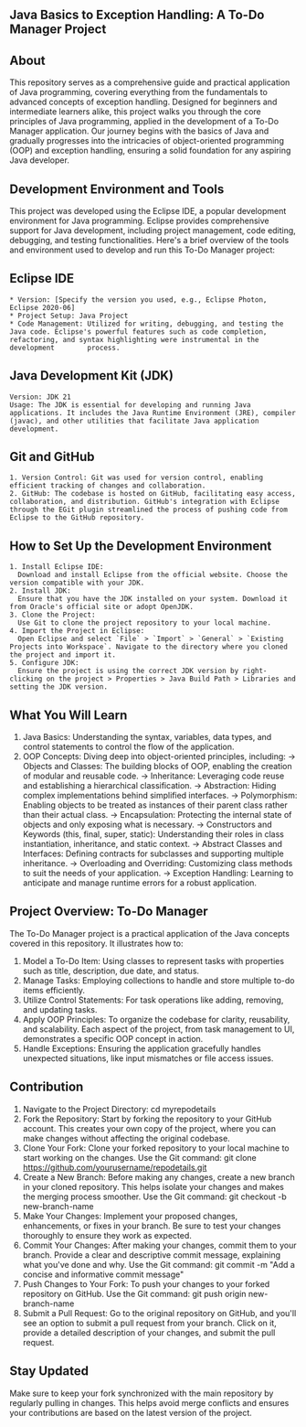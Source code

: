 Java Basics to Exception Handling: A To-Do Manager Project
----------------------------------------------------------

About
-----
  This repository serves as a comprehensive guide and practical application of Java programming, covering everything from the fundamentals to advanced concepts of exception handling. 
  Designed for beginners and intermediate learners alike, this project walks you through the core principles of Java programming, applied in the development of a To-Do Manager application. Our journey begins with   the basics of Java and gradually progresses into the intricacies of object-oriented programming (OOP) and exception handling, ensuring a solid foundation for any aspiring Java developer.

Development Environment and Tools
---------------------------------
  This project was developed using the Eclipse IDE, a popular development environment for Java programming. Eclipse provides comprehensive support for Java development, including project management, code editing,   debugging, and testing functionalities. Here's a brief overview of the tools and environment used to develop and run this To-Do Manager project:

  Eclipse IDE
  -----------
    * Version: [Specify the version you used, e.g., Eclipse Photon, Eclipse 2020-06]
    * Project Setup: Java Project
    * Code Management: Utilized for writing, debugging, and testing the Java code. Eclipse's powerful features such as code completion, refactoring, and syntax highlighting were instrumental in the development        process.

  Java Development Kit (JDK)
  --------------------------
    Version: JDK 21
    Usage: The JDK is essential for developing and running Java applications. It includes the Java Runtime Environment (JRE), compiler (javac), and other utilities that facilitate Java application development.

  Git and GitHub
  --------------
    1. Version Control: Git was used for version control, enabling efficient tracking of changes and collaboration.
    2. GitHub: The codebase is hosted on GitHub, facilitating easy access, collaboration, and distribution. GitHub's integration with Eclipse through the EGit plugin streamlined the process of pushing code from   Eclipse to the GitHub repository.
  How to Set Up the Development Environment
  -----------------------------------------
    1. Install Eclipse IDE:
      Download and install Eclipse from the official website. Choose the version compatible with your JDK.
    2. Install JDK:
      Ensure that you have the JDK installed on your system. Download it from Oracle's official site or adopt OpenJDK.
    3. Clone the Project:
      Use Git to clone the project repository to your local machine.
    4. Import the Project in Eclipse:
      Open Eclipse and select `File` > `Import` > `General` > `Existing Projects into Workspace`. Navigate to the directory where you cloned the project and import it.
    5. Configure JDK:
      Ensure the project is using the correct JDK version by right-clicking on the project > Properties > Java Build Path > Libraries and setting the JDK version.

What You Will Learn
-------------------
  1. Java Basics: Understanding the syntax, variables, data types, and control statements to control the flow of the application.
  2. OOP Concepts: Diving deep into object-oriented principles, including:
     -> Objects and Classes: The building blocks of OOP, enabling the creation of modular and reusable code.
     -> Inheritance: Leveraging code reuse and establishing a hierarchical classification.
     -> Abstraction: Hiding complex implementations behind simplified interfaces.
     -> Polymorphism: Enabling objects to be treated as instances of their parent class rather than their actual class.
     -> Encapsulation: Protecting the internal state of objects and only exposing what is necessary.
     -> Constructors and Keywords (this, final, super, static): Understanding their roles in class instantiation, inheritance, and static context.
     -> Abstract Classes and Interfaces: Defining contracts for subclasses and supporting multiple inheritance.
     -> Overloading and Overriding: Customizing class methods to suit the needs of your application.
     -> Exception Handling: Learning to anticipate and manage runtime errors for a robust application.

Project Overview: To-Do Manager
-------------------------------
The To-Do Manager project is a practical application of the Java concepts covered in this repository. It illustrates how to:

  1. Model a To-Do Item: Using classes to represent tasks with properties such as title, description, due date, and status.
  2. Manage Tasks: Employing collections to handle and store multiple to-do items efficiently.
  3. Utilize Control Statements: For task operations like adding, removing, and updating tasks.
  4. Apply OOP Principles: To organize the codebase for clarity, reusability, and scalability. Each aspect of the project, from task management to UI, demonstrates a specific OOP concept in action.
  5. Handle Exceptions: Ensuring the application gracefully handles unexpected situations, like input mismatches or file access issues.

Contribution
------------
  1. Navigate to the Project Directory: cd myrepodetails
  2. Fork the Repository: Start by forking the repository to your GitHub account. This creates your own copy of the project, where you can make changes without affecting the original codebase.
  3. Clone Your Fork: Clone your forked repository to your local machine to start working on the changes.
     Use the Git command: git clone https://github.com/yourusername/repodetails.git
  4. Create a New Branch: Before making any changes, create a new branch in your cloned repository. This helps isolate your changes and makes the merging process smoother.
     Use the Git command: git checkout -b new-branch-name
  5. Make Your Changes: Implement your proposed changes, enhancements, or fixes in your branch. Be sure to test your changes thoroughly to ensure they work as expected.
  6. Commit Your Changes: After making your changes, commit them to your branch. Provide a clear and descriptive commit message, explaining what you've done and why.
     Use the Git command: git commit -m "Add a concise and informative commit message"
  7. Push Changes to Your Fork: To push your changes to your forked repository on GitHub.
     Use the Git command: git push origin new-branch-name
  8. Submit a Pull Request: Go to the original repository on GitHub, and you'll see an option to submit a pull request from your branch. Click on it, provide a detailed description of your changes, and submit the      pull request.

Stay Updated
------------
Make sure to keep your fork synchronized with the main repository by regularly pulling in changes. This helps avoid merge conflicts and ensures your contributions are based on the latest version of the project.
